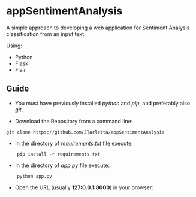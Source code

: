 # appSentimentAnalysis
A simple approach to developing a web application for Sentiment Analysis classification from an input text.

Using: 
- Python 
- Flask 
- Flair

## Guide

* You must have previously installed *python* and *pip*, and preferably also *git*.

* Download the Repository from a command line:

```
git clone https://github.com/JTarletta/appSentimentAnalysis
```

* In the directory of *requirements.txt* file execute:
```
	pip install -r requirements.txt
```  
* In the directory of *app.py* file execute:
```
	python app.py
```
* Open the URL (usually **127:0.0.1:8000**) in your browser:
	 
